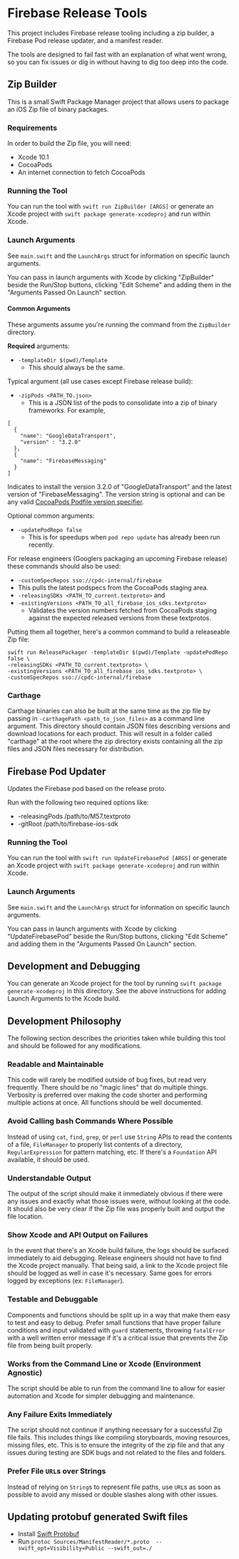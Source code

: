 # Firebase Release Tools

This project includes Firebase release tooling including a zip builder, a
Firebase Pod release updater, and a manifest reader.

The tools are designed to fail fast with an explanation of what went wrong, so
you can fix issues or dig in without having to dig too deep into the code.

## Zip Builder

This is a small Swift Package Manager project that allows users to package an iOS Zip file of binary
packages.

### Requirements

In order to build the Zip file, you will need:

- Xcode 10.1
- CocoaPods
- An internet connection to fetch CocoaPods

### Running the Tool

You can run the tool with `swift run ZipBuilder [ARGS]` or generate an Xcode project with
`swift package generate-xcodeproj` and run within Xcode.

### Launch Arguments

See `main.swift` and the `LaunchArgs` struct for information on specific launch arguments.

You can pass in launch arguments with Xcode by clicking "ZipBuilder" beside the Run/Stop buttons, clicking "Edit
Scheme" and adding them in the "Arguments Passed On Launch" section.

#### Common Arguments

These arguments assume you're running the command from the `ZipBuilder` directory.

**Required** arguments:
- `-templateDir $(pwd)/Template`
  - This should always be the same.

Typical argument (all use cases except Firebase release build):
- `-zipPods <PATH_TO.json>`
  - This is a JSON list of the pods to consolidate into a zip of binary frameworks. For example,

```
[
  {
    "name": "GoogleDataTransport",
    "version" : "3.2.0"
  },
  {
    "name": "FirebaseMessaging"
  }
]
```

Indicates to install the version 3.2.0 of "GoogleDataTransport" and the latest
version of "FirebaseMessaging". The version string is optional and can be any
valid [CocoaPods Podfile version specifier](https://guides.cocoapods.org/syntax/podfile.html#pod).


Optional common arguments:
- `-updatePodRepo false`
  - This is for speedups when `pod repo update` has already been run recently.

For release engineers (Googlers packaging an upcoming Firebase release) these commands should also be used:
-  `-customSpecRepos sso://cpdc-internal/firebase`
  - This pulls the latest podspecs from the CocoaPods staging area.
- `-releasingSDKs <PATH_TO_current.textproto>` and
- `-existingVersions <PATH_TO_all_firebase_ios_sdks.textproto>`
  - Validates the version numbers fetched from CocoaPods staging against the expected released versions from these
    textprotos.

Putting them all together, here's a common command to build a releaseable Zip file:

```
swift run ReleasePackager -templateDir $(pwd)/Template -updatePodRepo false \
-releasingSDKs <PATH_TO_current.textproto> \
-existingVersions <PATH_TO_all_firebase_ios_sdks.textproto> \
-customSpecRepos sso://cpdc-internal/firebase
```

### Carthage

Carthage binaries can also be built at the same time as the zip file by passing in `-carthagePath
<path_to_json_files>` as a command line argument. This directory should contain JSON files describing versions
and download locations for each product. This will result in a folder called "carthage" at the root where the zip
directory exists containing all the zip files and JSON files necessary for distribution.

## Firebase Pod Updater

Updates the Firebase pod based on the release proto.

Run with the following two required options like:

- -releasingPods /path/to/M57.textproto
- -gitRoot /path/to/firebase-ios-sdk

### Running the Tool

You can run the tool with `swift run UpdateFirebasePod [ARGS]` or generate an
Xcode project with `swift package generate-xcodeproj` and run within Xcode.

### Launch Arguments

See `main.swift` and the `LaunchArgs` struct for information on specific launch arguments.

You can pass in launch arguments with Xcode by clicking "UpdateFirebasePod"
beside the Run/Stop buttons, clicking "Edit
Scheme" and adding them in the "Arguments Passed On Launch" section.

## Development and Debugging

You can generate an Xcode project for the tool by running `swift package generate-xcodeproj` in this directory.
See the above instructions for adding Launch Arguments to the Xcode build.

## Development Philosophy

The following section describes the priorities taken while building this tool and should be followed
for any modifications.

### Readable and Maintainable
This code will rarely be modified outside of bug fixes, but read very frequently. There should be no
"magic lines" that do multiple things. Verbosity is preferred over making the code shorter and
performing multiple actions at once. All functions should be well documented.

### Avoid Calling bash Commands Where Possible
Instead of using `cat`, `find`, `grep`, or `perl` use `String` APIs to read the contents of a file,
`FileManager` to properly list contents of a directory, `RegularExpression` for pattern matching,
etc. If there's a `Foundation` API available, it should be used.

### Understandable Output
The output of the script should make it immediately obvious if there were any issues and exactly
what those issues were, without looking at the code. It should also be very clear if the Zip file
was properly built and output the file location.

### Show Xcode and API Output on Failures
In the event that there's an Xcode build failure, the logs should be surfaced immediately to aid
debugging. Release engineers should not have to find the Xcode project manually. That being said, a
link to the Xcode project file should be logged as well in case it's necessary. Same goes for errors
logged by exceptions (ex: `FileManager`).

### Testable and Debuggable
Components and functions should be split up in a way that make them easy to test and easy to debug.
Prefer small functions that have proper failure conditions and input validated with `guard`
statements, throwing `fatalError` with a well written error message if it's a critical issue that
prevents the Zip file from being built properly.

### Works from the Command Line or Xcode (Environment Agnostic)
The script should be able to run from the command line to allow for easier automation and Xcode for
simpler debugging and maintenance.

### Any Failure Exits Immediately
The script should not continue if anything necessary for a successful Zip file fails. This includes
things like compiling storyboards, moving resources, missing files, etc. This is to ensure the
integrity of the zip file and that any issues during testing are SDK bugs and not related to the
files and folders.

### Prefer File `URL`s over Strings
Instead of relying on `String`s to represent file paths, use `URL`s as soon as possible to avoid any
missed or double slashes along with other issues.

## Updating protobuf generated Swift files
- Install [Swift Protobuf](https://github.com/apple/swift-protobuf#building-and-installing-the-code-generator-plugin)
- Run `protoc Sources/ManifestReader/*.proto  --swift_opt=Visibility=Public --swift_out=./`
